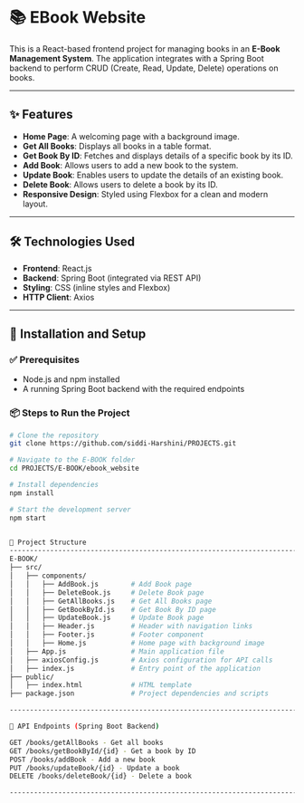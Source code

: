 # 📚 EBook Website

This is a React-based frontend project for managing books in an **E-Book Management System**. 
The application integrates with a Spring Boot backend to perform CRUD (Create, Read, Update, Delete) operations on books.

--------------------------------------------------------------------------------------------

## ✨ Features

- **Home Page**: A welcoming page with a background image.
- **Get All Books**: Displays all books in a table format.
- **Get Book By ID**: Fetches and displays details of a specific book by its ID.
- **Add Book**: Allows users to add a new book to the system.
- **Update Book**: Enables users to update the details of an existing book.
- **Delete Book**: Allows users to delete a book by its ID.
- **Responsive Design**: Styled using Flexbox for a clean and modern layout.

----------------------------------------------------------------------------------------------

## 🛠 Technologies Used

- **Frontend**: React.js
- **Backend**: Spring Boot (integrated via REST API)
- **Styling**: CSS (inline styles and Flexbox)
- **HTTP Client**: Axios

-----------------------------------------------------------------------------------------------

## 🚀 Installation and Setup

### ✅ Prerequisites
- Node.js and npm installed
- A running Spring Boot backend with the required endpoints

### 📦 Steps to Run the Project

```bash
# Clone the repository
git clone https://github.com/siddi-Harshini/PROJECTS.git

# Navigate to the E-BOOK folder
cd PROJECTS/E-BOOK/ebook_website

# Install dependencies
npm install

# Start the development server
npm start


📁 Project Structure
-----------------------------------------------------------------------------------------------
E-BOOK/
├── src/
│   ├── components/
│   │   ├── AddBook.js        # Add Book page
│   │   ├── DeleteBook.js     # Delete Book page
│   │   ├── GetAllBooks.js    # Get All Books page
│   │   ├── GetBookById.js    # Get Book By ID page
│   │   ├── UpdateBook.js     # Update Book page
│   │   ├── Header.js         # Header with navigation links
│   │   ├── Footer.js         # Footer component
│   │   ├── Home.js           # Home page with background image
│   ├── App.js                # Main application file
│   ├── axiosConfig.js        # Axios configuration for API calls
│   ├── index.js              # Entry point of the application
├── public/
│   ├── index.html            # HTML template
├── package.json              # Project dependencies and scripts

-------------------------------------------------------------------------------------------------

🔗 API Endpoints (Spring Boot Backend)

GET /books/getAllBooks - Get all books
GET /books/getBookById/{id} - Get a book by ID
POST /books/addBook - Add a new book
PUT /books/updateBook/{id} - Update a book
DELETE /books/deleteBook/{id} - Delete a book

--------------------------------------------------------------------------------------------------



